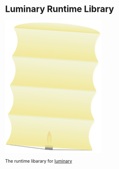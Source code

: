 # Luminary Runtime Library

![an animated luminary](./Luminary%20Logo.svg)

The runtime libarary for [luminary](https://github.com/FreeMasen/luminary)
